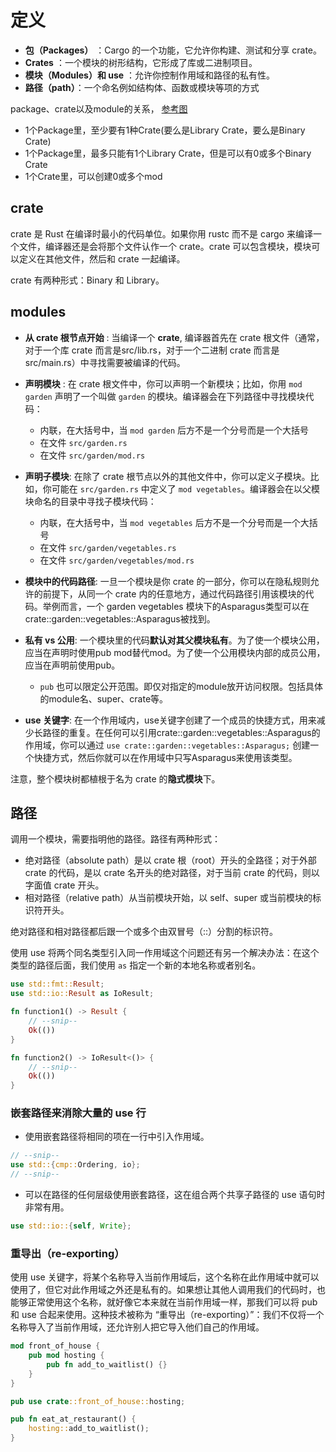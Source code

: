 # 定义

- **包（Packages）** ：Cargo 的一个功能，它允许你构建、测试和分享 crate。
- **Crates** ：一个模块的树形结构，它形成了库或二进制项目。
- **模块（Modules）和 use** ：允许你控制作用域和路径的私有性。
- **路径（path）**：一个命名例如结构体、函数或模块等项的方式

package、crate以及module的关系， [参考图](https://ask.qcloudimg.com/http-save/yehe-1177036/c7bc42df6e3f531a39fe176992f2357f.png)

- 1个Package里，至少要有1种Crate(要么是Library Crate，要么是Binary Crate)
- 1个Package里，最多只能有1个Library Crate，但是可以有0或多个Binary Crate
- 1个Crate里，可以创建0或多个mod

## crate 

crate 是 Rust 在编译时最小的代码单位。如果你用 rustc 而不是 cargo 来编译一个文件，编译器还是会将那个文件认作一个 crate。crate 可以包含模块，模块可以定义在其他文件，然后和 crate 一起编译。

crate 有两种形式：Binary 和 Library。

## modules

- **从 crate 根节点开始** : 当编译一个 **crate**, 编译器首先在 crate 根文件（通常，对于一个库 crate 而言是src/lib.rs，对于一个二进制 crate 而言是src/main.rs）中寻找需要被编译的代码。

- **声明模块** : 在 crate 根文件中，你可以声明一个新模块；比如，你用 `mod garden` 声明了一个叫做 `garden` 的模块。编译器会在下列路径中寻找模块代码：
    - 内联，在大括号中，当 `mod garden` 后方不是一个分号而是一个大括号
    - 在文件 `src/garden.rs`
    - 在文件 `src/garden/mod.rs`

- **声明子模块**: 在除了 crate 根节点以外的其他文件中，你可以定义子模块。比如，你可能在 `src/garden.rs` 中定义了 `mod vegetables`。编译器会在以父模块命名的目录中寻找子模块代码：
    - 内联，在大括号中，当 `mod vegetables` 后方不是一个分号而是一个大括号
    - 在文件 `src/garden/vegetables.rs`
    - 在文件 `src/garden/vegetables/mod.rs`

- **模块中的代码路径**: 一旦一个模块是你 crate 的一部分，你可以在隐私规则允许的前提下，从同一个 crate 内的任意地方，通过代码路径引用该模块的代码。举例而言，一个 garden vegetables 模块下的Asparagus类型可以在crate::garden::vegetables::Asparagus被找到。
  
- **私有 vs 公用**: 一个模块里的代码**默认对其父模块私有**。为了使一个模块公用，应当在声明时使用pub mod替代mod。为了使一个公用模块内部的成员公用，应当在声明前使用pub。
  - `pub` 也可以限定公开范围。即仅对指定的module放开访问权限。包括具体的module名、super、crate等。

- **use 关键字**: 在一个作用域内，use关键字创建了一个成员的快捷方式，用来减少长路径的重复。在任何可以引用crate::garden::vegetables::Asparagus的作用域，你可以通过 `use crate::garden::vegetables::Asparagus;` 创建一个快捷方式，然后你就可以在作用域中只写Asparagus来使用该类型。

注意，整个模块树都植根于名为 crate 的**隐式模块**下。

## 路径
调用一个模块，需要指明他的路径。路径有两种形式：
- 绝对路径（absolute path）是以 crate 根（root）开头的全路径；对于外部 crate 的代码，是以 crate 名开头的绝对路径，对于当前 crate 的代码，则以字面值 crate 开头。
- 相对路径（relative path）从当前模块开始，以 self、super 或当前模块的标识符开头。

绝对路径和相对路径都后跟一个或多个由双冒号（::）分割的标识符。

使用 use 将两个同名类型引入同一作用域这个问题还有另一个解决办法：在这个类型的路径后面，我们使用 `as` 指定一个新的本地名称或者别名。

``` rust
use std::fmt::Result;
use std::io::Result as IoResult;

fn function1() -> Result {
    // --snip--
    Ok(())
}

fn function2() -> IoResult<()> {
    // --snip--
    Ok(())
}
```

### 嵌套路径来消除大量的 use 行

- 使用嵌套路径将相同的项在一行中引入作用域。

``` rust
// --snip--
use std::{cmp::Ordering, io};
// --snip--
```

- 可以在路径的任何层级使用嵌套路径，这在组合两个共享子路径的 use 语句时非常有用。

``` rust
use std::io::{self, Write};
```

### 重导出（re-exporting）

使用 use 关键字，将某个名称导入当前作用域后，这个名称在此作用域中就可以使用了，但它对此作用域之外还是私有的。如果想让其他人调用我们的代码时，也能够正常使用这个名称，就好像它本来就在当前作用域一样，那我们可以将 pub 和 use 合起来使用。这种技术被称为 “重导出（re-exporting）”：我们不仅将一个名称导入了当前作用域，还允许别人把它导入他们自己的作用域。

``` rust
mod front_of_house {
    pub mod hosting {
        pub fn add_to_waitlist() {}
    }
}

pub use crate::front_of_house::hosting;

pub fn eat_at_restaurant() {
    hosting::add_to_waitlist();
}
```

